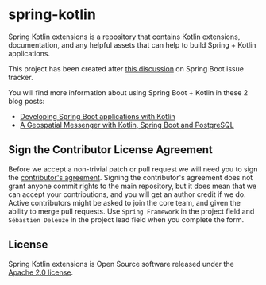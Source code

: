 # spring-kotlin
Spring Kotlin extensions is a repository that contains Kotlin extensions, documentation,
and any helpful assets that can help to build Spring + Kotlin applications. 

This project has been created after [this discussion](https://github.com/spring-projects/spring-boot/issues/5537) on Spring Boot issue tracker.

You will find  more information about using Spring Boot + Kotlin in these 2 blog posts:
 - [Developing Spring Boot applications with Kotlin](https://spring.io/blog/2016/02/15/developing-spring-boot-applications-with-kotlin)
 - [A Geospatial Messenger with Kotlin, Spring Boot and PostgreSQL](https://spring.io/blog/2016/03/20/a-geospatial-messenger-with-kotlin-spring-boot-and-postgresql)

## Sign the Contributor License Agreement
Before we accept a non-trivial patch or pull request we will need you to sign the
[contributor's agreement](https://support.springsource.com/spring_committer_signup).
Signing the contributor's agreement does not grant anyone commit rights to the main
repository, but it does mean that we can accept your contributions, and you will get an
author credit if we do.  Active contributors might be asked to join the core team, and
given the ability to merge pull requests. Use `Spring Framework` in the project field
and `Sébastien Deleuze` in the project lead field when you complete the form.

## License
Spring Kotlin extensions is Open Source software released under the
[Apache 2.0 license](http://www.apache.org/licenses/LICENSE-2.0.html).

